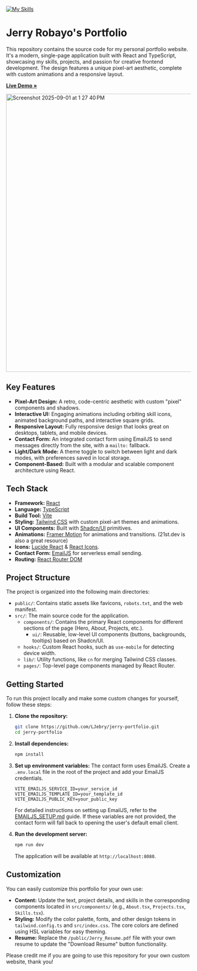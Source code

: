 [![My Skills](https://skillicons.dev/icons?i=react,ts,tailwind,vite)](https://skillicons.dev)

# Jerry Robayo's Portfolio

This repository contains the source code for my personal portfolio website. It's a modern, single-page application built with React and TypeScript, showcasing my skills, projects, and passion for creative frontend development. The design features a unique pixel-art aesthetic, complete with custom animations and a responsive layout.

[**Live Demo »**](https://jerry-portfolio-hazel.vercel.app)

<img width="1424" height="756" alt="Screenshot 2025-09-01 at 1 27 40 PM" src="https://github.com/user-attachments/assets/9b2b68d6-8035-435f-839f-62095902e708" />



## Key Features

*   **Pixel-Art Design:** A retro, code-centric aesthetic with custom "pixel" components and shadows.
*   **Interactive UI:** Engaging animations including orbiting skill icons, animated background paths, and interactive square grids.
*   **Responsive Layout:** Fully responsive design that looks great on desktops, tablets, and mobile devices.
*   **Contact Form:** An integrated contact form using EmailJS to send messages directly from the site, with a `mailto:` fallback.
*   **Light/Dark Mode:** A theme toggle to switch between light and dark modes, with preferences saved in local storage.
*   **Component-Based:** Built with a modular and scalable component architecture using React.

## Tech Stack

*   **Framework:** [React](https://reactjs.org/)
*   **Language:** [TypeScript](https://www.typescriptlang.org/)
*   **Build Tool:** [Vite](https://vitejs.dev/)
*   **Styling:** [Tailwind CSS](https://tailwindcss.com/) with custom pixel-art themes and animations.
*   **UI Components:** Built with [Shadcn/UI](https://ui.shadcn.com/) primitives.
*   **Animations:** [Framer Motion](https://www.framer.com/motion/) for animations and transitions. (21st.dev is also a great resource)
*   **Icons:** [Lucide React](https://lucide.dev/) & [React Icons](https://react-icons.github.io/react-icons/).
*   **Contact Form:** [EmailJS](https://www.emailjs.com/) for serverless email sending.
*   **Routing:** [React Router DOM](https://reactrouter.com/)

## Project Structure

The project is organized into the following main directories:

-   `public/`: Contains static assets like favicons, `robots.txt`, and the web manifest.
-   `src/`: The main source code for the application.
    -   `components/`: Contains the primary React components for different sections of the page (Hero, About, Projects, etc.).
        -   `ui/`: Reusable, low-level UI components (buttons, backgrounds, tooltips) based on Shadcn/UI.
    -   `hooks/`: Custom React hooks, such as `use-mobile` for detecting device width.
    -   `lib/`: Utility functions, like `cn` for merging Tailwind CSS classes.
    -   `pages/`: Top-level page components managed by React Router.

## Getting Started

To run this project locally and make some custom changes for yourself, follow these steps:

1.  **Clone the repository:**
    ```sh
    git clone https://github.com/LJebry/jerry-portfolio.git
    cd jerry-portfolio
    ```

2.  **Install dependencies:**
    ```sh
    npm install
    ```

3.  **Set up environment variables:**
    The contact form uses EmailJS. Create a `.env.local` file in the root of the project and add your EmailJS credentials.

    ```env
    VITE_EMAILJS_SERVICE_ID=your_service_id
    VITE_EMAILJS_TEMPLATE_ID=your_template_id
    VITE_EMAILJS_PUBLIC_KEY=your_public_key
    ```
    For detailed instructions on setting up EmailJS, refer to the [EMAILJS_SETUP.md](./EMAILJS_SETUP.md) guide. If these variables are not provided, the contact form will fall back to opening the user's default email client.

4.  **Run the development server:**
    ```sh
    npm run dev
    ```
    The application will be available at `http://localhost:8080`.

## Customization

You can easily customize this portfolio for your own use:

*   **Content:** Update the text, project details, and skills in the corresponding components located in `src/components/` (e.g., `About.tsx`, `Projects.tsx`, `Skills.tsx`).
*   **Styling:** Modify the color palette, fonts, and other design tokens in `tailwind.config.ts` and `src/index.css`. The core colors are defined using HSL variables for easy theming.
*   **Resume:** Replace the `/public/Jerry_Resume.pdf` file with your own resume to update the "Download Resume" button functionality.


Please credit me if you are going to use this repository for your own custom website, thank you!
